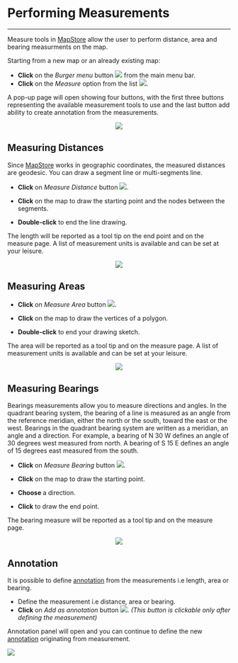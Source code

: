 # Performing Measurements
*************************

Measure tools in [MapStore](https://mapstore.geo-solutions.it/mapstore/#/) allow the user to perform distance, area and bearing measurments on the map.

Starting from a new map or an already existing map:

* **Click** on the *Burger menu* button <img src="../img/burger.jpg" style="max-width:25px;" /> from the main menu bar.
* **Click** on the *Measure* option from the list <img src="../img/measure-icon.jpg" style="max-width:80px;" />.

A pop-up page will open showing four buttons, with the first three buttons representing the available measurement tools to use and the last
button add ability to create annotation from the measurements.

<p align = "center" ><img src="../img/measure.jpg" style="max-width:500px;" /></p>

Measuring Distances
-------------------

Since [MapStore](https://mapstore.geo-solutions.it/mapstore/#/) works in geographic coordinates, the measured distances are geodesic. You can draw a segment line or multi-segments line.

* **Click** on *Measure Distance* button <img src="../img/measure-distance.jpg" style="max-width:30px;" />.

* **Click** on the map to draw the starting point and the nodes between the segments.

* **Double-click** to end the line drawing.

The length will be reported as a tool tip on the end point and on the measure page. A list of measurement units is available and can be set at your leisure.

<p align = "center" ><img src="../img/measure-distance-1.jpg" style="max-width:620px;" /></p>

Measuring Areas
---------------

* **Click** on *Measure Area* button <img src="../img/measure-area.jpg" style="max-width:30px;" />.

* **Click** on the map to draw the vertices of a polygon.

* **Double-click** to end your drawing sketch.

The area will be reported as a tool tip and on the measure page. A list of measurement units is available and can be set at your leisure.

<p align = "center" ><img src="../img/measure-area-1.jpg" style="max-width:620px;" /></p>

Measuring Bearings
------------------

Bearings measurements allow you to measure directions and angles.
In the quadrant bearing system, the bearing of a line is measured as an angle from the reference meridian, either the north or the south, toward the east or the west. Bearings in the quadrant bearing system are written as a meridian, an angle and a direction. For example, a bearing of N 30 W defines an angle of 30 degrees west measured from north. A bearing of S 15 E defines an angle of 15 degrees east measured from the south.

* **Click** on *Measure Bearing* button <img src="../img/measure-bearing.jpg" style="max-width:30px;" />.

* **Click** on the map to draw the starting point.

* **Choose** a direction.

* **Click** to draw the end point.

The bearing measure will be reported as a tool tip and on the measure page.

<p align = "center" ><img src="../img/measure-bearing-1.jpg" style="max-width:600px;" /></p>

Annotation
------------------
It is possible to define [annotation](annotations.md) from the measurements i.e length, area or bearing.

* Define the measurement i.e distance, area or bearing.
* **Click** on  *Add as annotation* button <img src="../img/add-as-annotation.jpg" style="max-width:30px;" />.
*(This button is clickable only after defining the measurement)*

Annotation panel will open and you can continue to define the new [annotation](annotations.md) originating from measurement.

<img src="../img/annotation-prefill.jpg" style="max-width:600px;" />